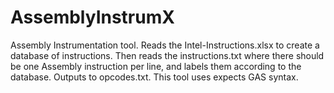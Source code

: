 # AssemblyInstrumX

Assembly Instrumentation tool. Reads the Intel-Instructions.xlsx to create a database of instructions. Then reads the instructions.txt where there should be one Assembly instruction per line, and labels them according to the database. Outputs to opcodes.txt.
This tool uses expects GAS syntax.
